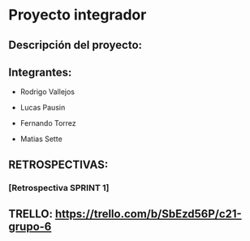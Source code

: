 # Proyecto integrador

## Descripción del proyecto:

## Integrantes:

- Rodrigo Vallejos

- Lucas Pausin

- Fernando Torrez

- Matias Sette

## RETROSPECTIVAS:

### [Retrospectiva SPRINT 1]

## TRELLO: https://trello.com/b/SbEzd56P/c21-grupo-6